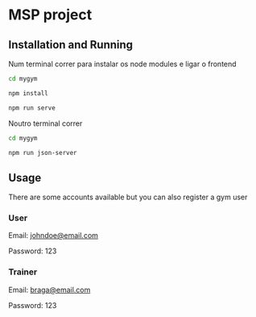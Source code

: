 # MSP project

## Installation and Running

Num terminal correr para instalar os node modules e ligar o frontend 

```bash
cd mygym

npm install

npm run serve 
```

Noutro terminal correr 

```bash
cd mygym

npm run json-server
```


## Usage

There are some accounts available but you can also register a gym user

### User
Email: johndoe@email.com

Password: 123

### Trainer
Email: braga@email.com

Password: 123
